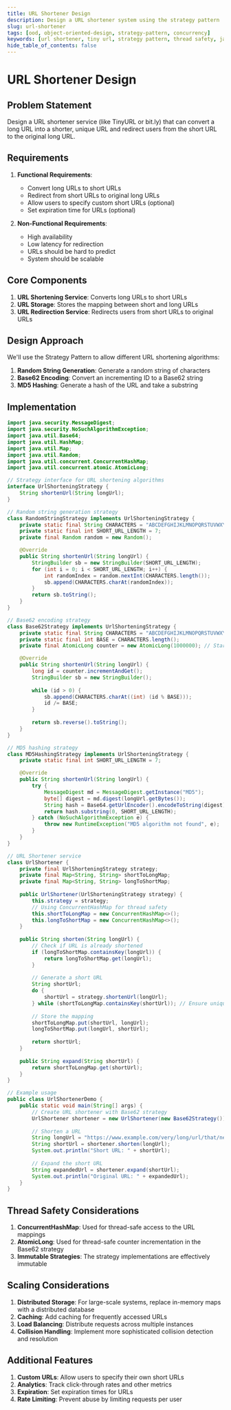 ```yaml
---
title: URL Shortener Design
description: Design a URL shortener system using the strategy pattern
slug: url-shortener
tags: [ood, object-oriented-design, strategy-pattern, concurrency]
keywords: [url shortener, tiny url, strategy pattern, thread safety, java]
hide_table_of_contents: false
---
```


# URL Shortener Design

## Problem Statement

Design a URL shortener service (like TinyURL or bit.ly) that can convert a long URL into a shorter, unique URL and redirect users from the short URL to the original long URL.

## Requirements

1. **Functional Requirements**:
   - Convert long URLs to short URLs
   - Redirect from short URLs to original long URLs
   - Allow users to specify custom short URLs (optional)
   - Set expiration time for URLs (optional)

2. **Non-Functional Requirements**:
   - High availability
   - Low latency for redirection
   - URLs should be hard to predict
   - System should be scalable

## Core Components

1. **URL Shortening Service**: Converts long URLs to short URLs
2. **URL Storage**: Stores the mapping between short and long URLs
3. **URL Redirection Service**: Redirects users from short URLs to original URLs

## Design Approach

We'll use the Strategy Pattern to allow different URL shortening algorithms:

1. **Random String Generation**: Generate a random string of characters
2. **Base62 Encoding**: Convert an incrementing ID to a Base62 string
3. **MD5 Hashing**: Generate a hash of the URL and take a substring

## Implementation

```java
import java.security.MessageDigest;
import java.security.NoSuchAlgorithmException;
import java.util.Base64;
import java.util.HashMap;
import java.util.Map;
import java.util.Random;
import java.util.concurrent.ConcurrentHashMap;
import java.util.concurrent.atomic.AtomicLong;

// Strategy interface for URL shortening algorithms
interface UrlShorteningStrategy {
    String shortenUrl(String longUrl);
}

// Random string generation strategy
class RandomStringStrategy implements UrlShorteningStrategy {
    private static final String CHARACTERS = "ABCDEFGHIJKLMNOPQRSTUVWXYZabcdefghijklmnopqrstuvwxyz0123456789";
    private static final int SHORT_URL_LENGTH = 7;
    private final Random random = new Random();

    @Override
    public String shortenUrl(String longUrl) {
        StringBuilder sb = new StringBuilder(SHORT_URL_LENGTH);
        for (int i = 0; i < SHORT_URL_LENGTH; i++) {
            int randomIndex = random.nextInt(CHARACTERS.length());
            sb.append(CHARACTERS.charAt(randomIndex));
        }
        return sb.toString();
    }
}

// Base62 encoding strategy
class Base62Strategy implements UrlShorteningStrategy {
    private static final String CHARACTERS = "ABCDEFGHIJKLMNOPQRSTUVWXYZabcdefghijklmnopqrstuvwxyz0123456789";
    private static final int BASE = CHARACTERS.length();
    private final AtomicLong counter = new AtomicLong(1000000); // Start from a non-zero value

    @Override
    public String shortenUrl(String longUrl) {
        long id = counter.incrementAndGet();
        StringBuilder sb = new StringBuilder();
        
        while (id > 0) {
            sb.append(CHARACTERS.charAt((int) (id % BASE)));
            id /= BASE;
        }
        
        return sb.reverse().toString();
    }
}

// MD5 hashing strategy
class MD5HashingStrategy implements UrlShorteningStrategy {
    private static final int SHORT_URL_LENGTH = 7;

    @Override
    public String shortenUrl(String longUrl) {
        try {
            MessageDigest md = MessageDigest.getInstance("MD5");
            byte[] digest = md.digest(longUrl.getBytes());
            String hash = Base64.getUrlEncoder().encodeToString(digest);
            return hash.substring(0, SHORT_URL_LENGTH);
        } catch (NoSuchAlgorithmException e) {
            throw new RuntimeException("MD5 algorithm not found", e);
        }
    }
}

// URL Shortener service
class UrlShortener {
    private final UrlShorteningStrategy strategy;
    private final Map<String, String> shortToLongMap;
    private final Map<String, String> longToShortMap;
    
    public UrlShortener(UrlShorteningStrategy strategy) {
        this.strategy = strategy;
        // Using ConcurrentHashMap for thread safety
        this.shortToLongMap = new ConcurrentHashMap<>();
        this.longToShortMap = new ConcurrentHashMap<>();
    }
    
    public String shorten(String longUrl) {
        // Check if URL is already shortened
        if (longToShortMap.containsKey(longUrl)) {
            return longToShortMap.get(longUrl);
        }
        
        // Generate a short URL
        String shortUrl;
        do {
            shortUrl = strategy.shortenUrl(longUrl);
        } while (shortToLongMap.containsKey(shortUrl)); // Ensure uniqueness
        
        // Store the mapping
        shortToLongMap.put(shortUrl, longUrl);
        longToShortMap.put(longUrl, shortUrl);
        
        return shortUrl;
    }
    
    public String expand(String shortUrl) {
        return shortToLongMap.get(shortUrl);
    }
}

// Example usage
public class UrlShortenerDemo {
    public static void main(String[] args) {
        // Create URL shortener with Base62 strategy
        UrlShortener shortener = new UrlShortener(new Base62Strategy());
        
        // Shorten a URL
        String longUrl = "https://www.example.com/very/long/url/that/needs/shortening";
        String shortUrl = shortener.shorten(longUrl);
        System.out.println("Short URL: " + shortUrl);
        
        // Expand the short URL
        String expandedUrl = shortener.expand(shortUrl);
        System.out.println("Original URL: " + expandedUrl);
    }
}
```

## Thread Safety Considerations

1. **ConcurrentHashMap**: Used for thread-safe access to the URL mappings
2. **AtomicLong**: Used for thread-safe counter incrementation in the Base62 strategy
3. **Immutable Strategies**: The strategy implementations are effectively immutable

## Scaling Considerations

1. **Distributed Storage**: For large-scale systems, replace in-memory maps with a distributed database
2. **Caching**: Add caching for frequently accessed URLs
3. **Load Balancing**: Distribute requests across multiple instances
4. **Collision Handling**: Implement more sophisticated collision detection and resolution

## Additional Features

1. **Custom URLs**: Allow users to specify their own short URLs
2. **Analytics**: Track click-through rates and other metrics
3. **Expiration**: Set expiration times for URLs
4. **Rate Limiting**: Prevent abuse by limiting requests per user
